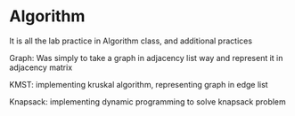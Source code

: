 # Algorithm
It is all the lab practice in Algorithm class, and additional practices


Graph: 
  Was simply to take a graph in adjacency list way and represent it in adjacency matrix
  
KMST:
  implementing kruskal algorithm, representing graph in edge list
  
Knapsack:
  implementing dynamic programming to solve knapsack problem
